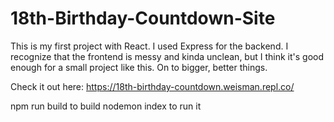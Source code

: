 # 18th-Birthday-Countdown-Site
This is my first project with React. I used Express for the backend. I recognize that the frontend is messy and kinda unclean, but I think it's good enough for a small project like this. On to bigger, better things.

Check it out here: https://18th-birthday-countdown.weisman.repl.co/

npm run build to build
nodemon index to run it
